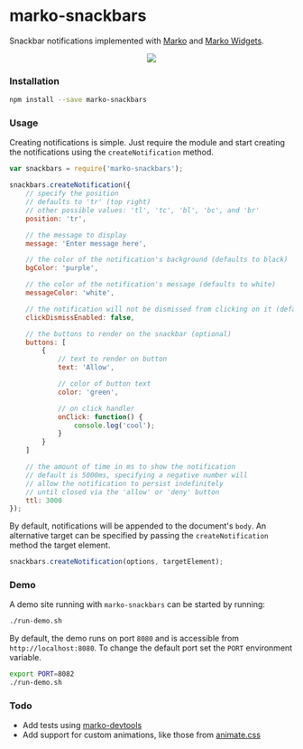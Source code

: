 # marko-snackbars

Snackbar notifications implemented with [Marko](https://github.com/marko-js/marko) and [Marko Widgets](https://github.com/marko-js/marko-widgets).

<p align='center'>
    <img src='https://media.giphy.com/media/3oriNVIZjxeyBhCXhS/giphy.gif'/>
</p>

### Installation

```sh
npm install --save marko-snackbars
```

### Usage

Creating notifications is simple. Just require the module and start creating the notifications using the `createNotification` method.

```js
var snackbars = require('marko-snackbars');

snackbars.createNotification({
    // specify the position
    // defaults to 'tr' (top right)
    // other possible values: 'tl', 'tc', 'bl', 'bc', and 'br'
    position: 'tr',

    // the message to display
    message: 'Enter message here',

    // the color of the notification's background (defaults to black)
    bgColor: 'purple',

    // the color of the notification's message (defaults to white)
    messageColor: 'white',

    // the notification will not be dismissed from clicking on it (defaults to true)
    clickDismissEnabled: false,

    // the buttons to render on the snackbar (optional)
    buttons: [
        {
            // text to render on button
            text: 'Allow',

            // color of button text
            color: 'green',

            // on click handler
            onClick: function() {
                console.log('cool');
            }
        }
    ]

    // the amount of time in ms to show the notification
    // default is 5000ms, specifying a negative number will
    // allow the notification to persist indefinitely
    // until closed via the 'allow' or 'deny' button
    ttl: 3000
});

```

By default, notifications will be appended to the document's `body`. An alternative target can be specified by passing the `createNotification` method the target element.

```js
snackbars.createNotification(options, targetElement);
```

### Demo

A demo site running with `marko-snackbars` can be started by running:

```bash
./run-demo.sh
```

By default, the demo runs on port `8080` and is accessible from
`http://localhost:8080`. To change the default port set the `PORT` environment
variable.

```bash
export PORT=8082
./run-demo.sh
```

### Todo
- Add tests using [marko-devtools](https://github.com/mlrawlings/marko-devtools)
- Add support for custom animations, like those from [animate.css](https://github.com/daneden/animate.css)
